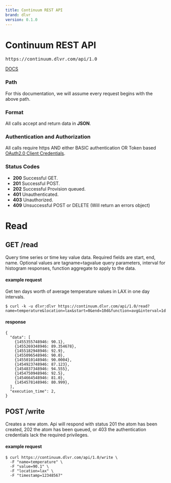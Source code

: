 ```yaml
---
title: Continuum REST API
brand: dlvr
version: 0.1.0
---
```


# Continuum REST API

<pre class="base">
https://continuum.dlvr.com/api/1.0
</pre>
[DOCS](https://is.gd/2qRT3y)
### Path

For this documentation, we will assume every request begins with the above path.

### Format

All calls accept and return data in **JSON**.

### Authentication and Authorization

All calls require https AND either BASIC authentication OR Token based [OAuth2.0 Client Credentials](https://tools.ietf.org/html/rfc6749#section-1.3.4).

### Status Codes

- **200** Successful GET.
- **201** Successful POST.
- **202** Successful Provision queued.
- **401** Unauthenticated.
- **403** Unauthorized.
- **409** Unsuccessful POST or DELETE (Will return an errors object)



# Read

## GET /read

Query time series or time key value data. Required fields are start, end, name. Optional values are tagname=tagvalue query parameters, interval for histogram responses, function aggregate to apply to the data.

#### example request
Get ten days worth of average temperature values in LAX in one day intervals.

    $ curl -k -u dlvr:dlvr https://continuum.dlvr.com/api/1.0/read?name=temperature&location=lax&start=0&end=10d&function=avg&interval=1d

#### response

    {
      "data": [
        {1455355748946: 90.1},
        {1455269348946: 89.354678},
        {1455182948946: 92.9},
        {1455096548946: 90.0},
        {1455010148946: 90.0004},
        {1454923748946: 87.123},
        {1454837348946: 94.555},
        {1454750948946: 92.5},
        {1454664548946: 81.0},
        {1454578148946: 80.999},
      ],
      "execution_time": 2,
    }



## POST /write

Creates a new atom. Api will respond with status 201 the atom has been created, 202 the atom has been queued, or 403 the authentication credentials lack the required privileges.

#### example request

    $ curl https://continuum.dlvr.com/api/1.0/write \
      -F "name=temperature" \
      -F "value=90.1" \
      -F "location=lax" \
      -F "timestamp=12348567"

